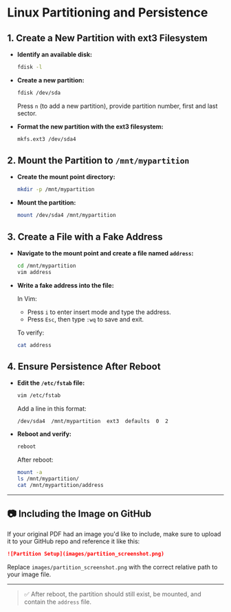 # Linux Partitioning and Persistence

## 1. Create a New Partition with ext3 Filesystem

- **Identify an available disk:**
  ```bash
  fdisk -l
  ```

- **Create a new partition:**
  ```bash
  fdisk /dev/sda
  ```

  Press `n` (to add a new partition), provide partition number, first and last sector.

- **Format the new partition with the ext3 filesystem:**
  ```bash
  mkfs.ext3 /dev/sda4
  ```

## 2. Mount the Partition to `/mnt/mypartition`

- **Create the mount point directory:**
  ```bash
  mkdir -p /mnt/mypartition
  ```

- **Mount the partition:**
  ```bash
  mount /dev/sda4 /mnt/mypartition
  ```

## 3. Create a File with a Fake Address

- **Navigate to the mount point and create a file named `address`:**
  ```bash
  cd /mnt/mypartition
  vim address
  ```

- **Write a fake address into the file:**

  In Vim:
  - Press `i` to enter insert mode and type the address.
  - Press `Esc`, then type `:wq` to save and exit.

  To verify:
  ```bash
  cat address
  ```

## 4. Ensure Persistence After Reboot

- **Edit the `/etc/fstab` file:**
  ```bash
  vim /etc/fstab
  ```

  Add a line in this format:
  ```
  /dev/sda4  /mnt/mypartition  ext3  defaults  0  2
  ```

- **Reboot and verify:**
  ```bash
  reboot
  ```

  After reboot:
  ```bash
  mount -a
  ls /mnt/mypartition/
  cat /mnt/mypartition/address
  ```

---

## 📷 Including the Image on GitHub

If your original PDF had an image you'd like to include, make sure to upload it to your GitHub repo and reference it like this:

```markdown
![Partition Setup](images/partition_screenshot.png)
```

Replace `images/partition_screenshot.png` with the correct relative path to your image file.

---

> ✅ After reboot, the partition should still exist, be mounted, and contain the `address` file.

